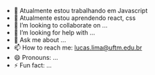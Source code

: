 - 🔭 Atualmente estou trabalhando em Javascript
- 🌱 Atualmente estou aprendendo react, css
- 👯 I’m looking to collaborate on ...
- 🤔 I’m looking for help with ...
- 💬 Ask me about ...
- 📫 How to reach me: lucas.lima@uftm.edu.br
- 😄 Pronouns: ...
- ⚡ Fun fact: ...

